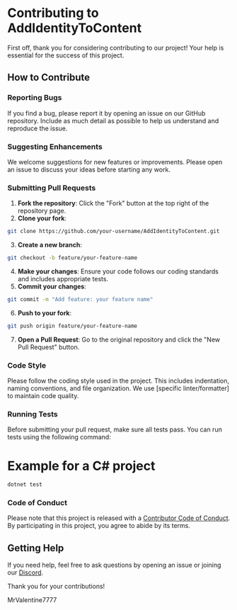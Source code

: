 # Contributing to AddIdentityToContent

First off, thank you for considering contributing to our project! Your help is essential for the success of this project.

## How to Contribute

### Reporting Bugs

If you find a bug, please report it by opening an issue on our GitHub repository. Include as much detail as possible to help us understand and reproduce the issue.

### Suggesting Enhancements

We welcome suggestions for new features or improvements. Please open an issue to discuss your ideas before starting any work.

### Submitting Pull Requests

1. **Fork the repository**: Click the "Fork" button at the top right of the repository page.
2. **Clone your fork**:
```bash
git clone https://github.com/your-username/AddIdentityToContent.git
```
3. **Create a new branch**:
```bash
git checkout -b feature/your-feature-name
```
4. **Make your changes**: Ensure your code follows our coding standards and includes appropriate tests.
5. **Commit your changes**: 
```bash
git commit -m "Add feature: your feature name"
```
6. **Push to your fork**:
```bash
git push origin feature/your-feature-name
```
7. **Open a Pull Request**: Go to the original repository and click the "New Pull Request" button.

### Code Style

Please follow the coding style used in the project. This includes indentation, naming conventions, and file organization. We use [specific linter/formatter] to maintain code quality.

### Running Tests

Before submitting your pull request, make sure all tests pass. You can run tests using the following command:


# Example for a C# project

```bash
dotnet test
```


### Code of Conduct

Please note that this project is released with a [Contributor Code of Conduct](CODE_OF_CONDUCT.md). By participating in this project, you agree to abide by its terms.

## Getting Help

If you need help, feel free to ask questions by opening an issue or joining our [Discord](https://discord.gg/DrcSKZnd).

Thank you for your contributions!

MrValentine7777